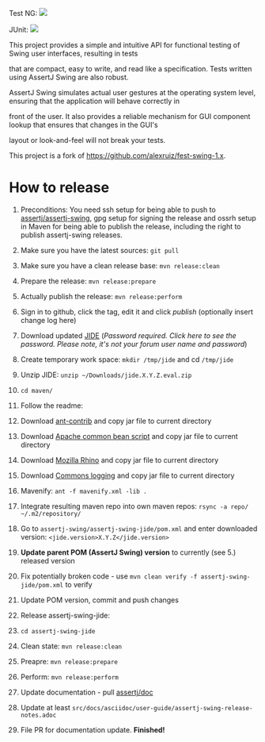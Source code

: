 Test NG: [![][Maven Central TestNG img]][Maven Central TestNG]

JUnit: [![][Maven Central JUnit img]][Maven Central JUnit]



This project provides a simple and intuitive API for functional testing of Swing user interfaces, resulting in tests 

that are compact, easy to write, and read like a specification. Tests written using AssertJ Swing are also robust. 

AssertJ Swing simulates actual user gestures at the operating system level, ensuring that the application will behave correctly in 

front of the user. It also provides a reliable mechanism for GUI component lookup that ensures that changes in the GUI's 

layout or look-and-feel will not break your tests.



This project is a fork of https://github.com/alexruiz/fest-swing-1.x.



[Maven Central TestNG]:https://maven-badges.herokuapp.com/maven-central/org.assertj/assertj-swing-testng

[Maven Central TestNG img]:https://maven-badges.herokuapp.com/maven-central/org.assertj/assertj-swing-testng/badge.svg



[Maven Central JUnit]:https://maven-badges.herokuapp.com/maven-central/org.assertj/assertj-swing-junit

[Maven Central JUnit img]:https://maven-badges.herokuapp.com/maven-central/org.assertj/assertj-swing-junit/badge.svg



# How to release



1. Preconditions: You need ssh setup for being able to push to [assertj/assertj-swing](https://github.com/assertj/assertj-swing), gpg setup for signing the release and ossrh setup in Maven for being able to publish the release, including the right to publish assertj-swing releases.

2. Make sure you have the latest sources: `git pull`

3. Make sure you have a clean release base: `mvn release:clean`

4. Prepare the release: `mvn release:prepare`

5. Actually publish the release: `mvn release:perform`

6. Sign in to github, click the tag, edit it and click *publish* (optionally insert change log here)

7. Download updated [JIDE](https://jidesoft.com/evaluation/) (*Password required. Click here to see the password. Please note, it's not your forum user name and password*)

8. Create temporary work space: `mkdir /tmp/jide` and cd `/tmp/jide`

9. Unzip JIDE: `unzip ~/Downloads/jide.X.Y.Z.eval.zip`

10. `cd maven/`

11. Follow the readme:

12. Download [ant-contrib](https://downloads.sourceforge.net/project/ant-contrib/ant-contrib/1.0b3) and copy jar file to current directory

13. Download [Apache common bean script](https://commons.apache.org/proper/commons-bsf/download_bsf.cgi) and copy jar file to current directory

14. Download [Mozilla Rhino](https://github.com/downloads/mozilla/rhino/rhino1_7R4.zip) and copy jar file to current directory

15. Download [Commons logging](https://commons.apache.org/proper/commons-logging/download_logging.cgi) and copy jar file to current directory

16. Mavenify: `ant -f mavenify.xml -lib .`

17. Integrate resulting maven repo into own maven repos: `rsync -a repo/ ~/.m2/repository/`

18. Go to `assertj-swing/assertj-swing-jide/pom.xml` and enter downloaded version: `<jide.version>X.Y.Z</jide.version>`

19. __Update parent POM (AssertJ Swing) version__ to currently (see 5.) released version

20. Fix potentially broken code - use `mvn clean verify -f assertj-swing-jide/pom.xml` to verify

21. Update POM version, commit and push changes

22. Release assertj-swing-jide:

23. `cd assertj-swing-jide`

24. Clean state: `mvn release:clean`

25. Preapre: `mvn release:prepare`

26. Perform: `mvn release:perform`

27. Update documentation - pull [assertj/doc](https://github.com/assertj/doc)

28. Update at least `src/docs/asciidoc/user-guide/assertj-swing-release-notes.adoc`

29. File PR for documentation update. __Finished!__

